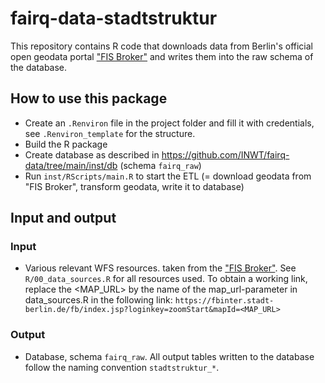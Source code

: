 # fairq-data-stadtstruktur

This repository contains R code that downloads data from Berlin's official open geodata portal ["FIS Broker"](https://www.berlin.de/sen/sbw/stadtdaten/geoportal/geoportal-daten-und-dienste/) and writes them into the raw schema of the database.


## How to use this package

- Create an `.Renviron` file in the project folder and fill it with credentials, see `.Renviron_template` for the structure.
- Build the R package
- Create database as described in https://github.com/INWT/fairq-data/tree/main/inst/db (schema `fairq_raw`)
- Run `inst/RScripts/main.R` to start the ETL (= download geodata from "FIS Broker", transform geodata, write it to database)


## Input and output

### Input

- Various relevant WFS resources. taken from the ["FIS Broker"](https://fbinter.stadt-berlin.de/fb/index.jsp). See `R/00_data_sources.R` for all resources used. To obtain a working link, replace the <MAP_URL> by the name of the map_url-parameter in data_sources.R in the following link:
 ```https://fbinter.stadt-berlin.de/fb/index.jsp?loginkey=zoomStart&mapId=<MAP_URL>```


### Output

- Database, schema `fairq_raw`. All output tables written to the database follow the naming convention `stadtstruktur_*`.
